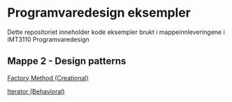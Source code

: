 # Programvaredesign eksempler
Dette repositoriet inneholder kode eksempler brukt i mappeinnleveringene i IMT3110 Programvaredesign


## Mappe 2 - Design patterns
[Factory Method (Creational)](/factory-method)

[Iterator (Behavioral)](/iterator)

